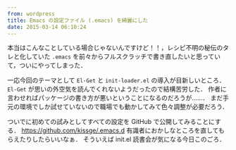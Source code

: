 ```yaml
---
from: wordpress
title: Emacs の設定ファイル (.emacs) を綺麗にした
date: 2015-03-14 06:10:24
---
```


本当はこんなことしている場合じゃないんですけど！！，レシピ不明の秘伝のタレと化していた <code>.emacs</code> を前々からフルスクラッチで書き直したいと思っていて，ついにやってしまった．

一応今回のテーマとして <code>El-Get</code> と <code>init-loader.el</code> の導入が目新しいところ．
<code>El-Get</code> が思いの外空気を読んでくれないようだったので結構苦労した．
作者に言わせればパッケージの書き方が悪いということになるのだろうが……．
まだ手元の環境でしか試せていないので職場でも動かしてみて色々調整が必要だろう．

ついでに初めての試みとしてすべての設定を GitHub で公開してみることにする．
<a href="https://github.com/kissge/.emacs.d">https://github.com/kissge/.emacs.d</a>
有識者におかしなところを直してもらえたりしたらいいなぁ．
そういえば init.el 読書会が気になる今日このごろ．
